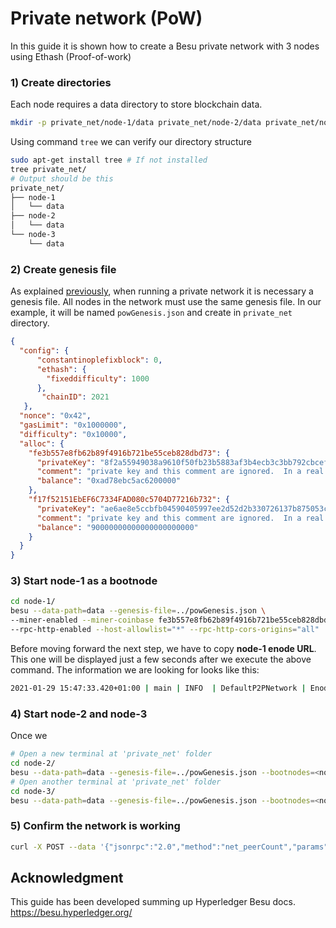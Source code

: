 # Private network (PoW)
In this guide it is shown how to create a Besu private network with 3 nodes using Ethash (Proof-of-work)

### 1) Create directories
Each node requires a data directory to store blockchain data.
```bash
mkdir -p private_net/node-1/data private_net/node-2/data private_net/node-3/data
```

Using command `tree` we can verify our directory structure
```bash
sudo apt-get install tree # If not installed
tree private_net/
# Output should be this
private_net/
├── node-1
│   └── data
├── node-2
│   └── data
└── node-3
    └── data
```

### 2) Create genesis file
As explained [previously](./02_config_genesis_files.md), when running a private network it is necessary a genesis file. All nodes in the network must use the same genesis file. In our example, it will be named `powGenesis.json` and create in `private_net` directory.
```json
{
  "config": {
      "constantinoplefixblock": 0,
      "ethash": {
        "fixeddifficulty": 1000
      },
       "chainID": 2021
   },
  "nonce": "0x42",
  "gasLimit": "0x1000000",
  "difficulty": "0x10000",
  "alloc": {
    "fe3b557e8fb62b89f4916b721be55ceb828dbd73": {
      "privateKey": "8f2a55949038a9610f50fb23b5883af3b4ecb3c3bb792cbcefbd1542c692be63",
      "comment": "private key and this comment are ignored.  In a real chain, the private key should NOT be stored",
      "balance": "0xad78ebc5ac6200000"
    },
    "f17f52151EbEF6C7334FAD080c5704D77216b732": {
      "privateKey": "ae6ae8e5ccbfb04590405997ee2d52d2b330726137b875053c36d94e974d162f",
      "comment": "private key and this comment are ignored.  In a real chain, the private key should NOT be stored",
      "balance": "90000000000000000000000"
    }
  }
}
```

### 3) Start node-1 as a bootnode
```bash
cd node-1/
besu --data-path=data --genesis-file=../powGenesis.json \
--miner-enabled --miner-coinbase fe3b557e8fb62b89f4916b721be55ceb828dbd73 \
--rpc-http-enabled --host-allowlist="*" --rpc-http-cors-origins="all"
```
Before moving forward the next step, we have to copy __node-1 enode URL__. This one will be displayed just a few seconds after we execute the above command. The information we are looking for looks like this:
```bash
2021-01-29 15:47:33.420+01:00 | main | INFO  | DefaultP2PNetwork | Enode URL enode://d263e7eff58923bf622fc0e9634687db3f62ad0d6aeb6d431aa1b33636dc9aefdb1d50f468b08bde9e3a1cafa314df306dbefc70472a7e23a0f8b669c4a65b33@127.0.0.1:30303
```

### 4) Start node-2 and node-3
Once we
```bash
# Open a new terminal at 'private_net' folder
cd node-2/
besu --data-path=data --genesis-file=../powGenesis.json --bootnodes=<node-1 enode URL> --p2p-port=30304
# Open another terminal at 'private_net' folder
cd node-3/
besu --data-path=data --genesis-file=../powGenesis.json --bootnodes=<node-1 enode URL> --p2p-port=30305
```

### 5) Confirm the network is working
```bash
curl -X POST --data '{"jsonrpc":"2.0","method":"net_peerCount","params":[],"id":1}' localhost:8545
```

## Acknowledgment
This guide has been developed summing up Hyperledger Besu docs.
https://besu.hyperledger.org/